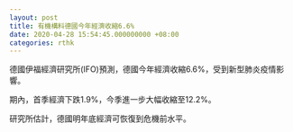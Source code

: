 ```yaml
---
layout: post
title: 有機構料德國今年經濟收縮6.6%
date: 2020-04-28 15:54:45.000000000 +08:00
categories: rthk
---
```


德國伊福經濟研究所(IFO)預測，德國今年經濟收縮6.6%，受到新型肺炎疫情影響。

期內，首季經濟下跌1.9%，今季進一步大幅收縮至12.2%。

研究所估計，德國明年底經濟可恢復到危機前水平。
